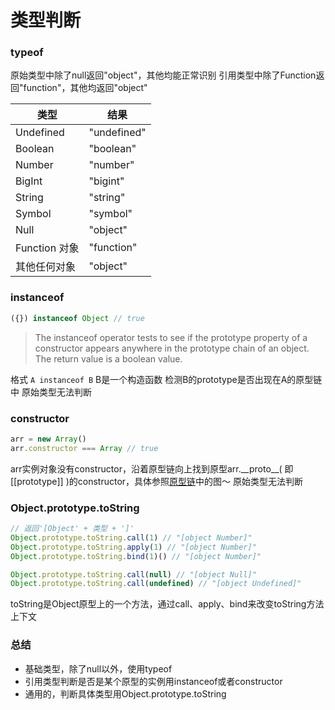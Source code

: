 # 类型判断
### typeof
原始类型中除了null返回"object"，其他均能正常识别
引用类型中除了Function返回"function"，其他均返回"object"

|类型|结果|
|--|--|
|Undefined|"undefined"|
|Boolean|"boolean"|
|Number|"number"|
|BigInt|"bigint"|
|String|"string"|
|Symbol|"symbol"|
|Null|"object"|
|Function 对象|"function"|
|其他任何对象|"object"|

### instanceof
```js
({}) instanceof Object // true
```
>The instanceof operator tests to see if the prototype property of a constructor appears anywhere in the prototype chain of an object. The return value is a boolean value. 

格式 ```A instanceof B```
B是一个构造函数
检测B的prototype是否出现在A的原型链中
原始类型无法判断
### constructor
```js
arr = new Array()
arr.constructor === Array // true
```
arr实例对象没有constructor，沿着原型链向上找到原型arr.\_\_proto__( 即\[[prototype]] )的constructor，具体参照[原型链](./prototypeChain.md)中的图～
原始类型无法判断

### Object.prototype.toString
```js
// 返回'[Object' + 类型 + ']'
Object.prototype.toString.call(1) // "[object Number]"
Object.prototype.toString.apply(1) // "[object Number]"
Object.prototype.toString.bind(1)() // "[object Number]"

Object.prototype.toString.call(null) // "[object Null]"
Object.prototype.toString.call(undefined) // "[object Undefined]"

```
toString是Object原型上的一个方法，通过call、apply、bind来改变toString方法上下文

### 总结
- 基础类型，除了null以外，使用typeof
- 引用类型判断是否是某个原型的实例用instanceof或者constructor
- 通用的，判断具体类型用Object.prototype.toString

